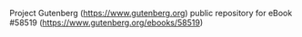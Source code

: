 Project Gutenberg (https://www.gutenberg.org) public repository for
eBook #58519 (https://www.gutenberg.org/ebooks/58519)
